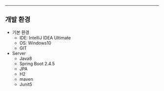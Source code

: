 
---

## 개발 환경
- 기본 환경
    - IDE: IntelliJ IDEA Ultimate
    - OS: Windows10
    - GIT
- Server
    - Java8
    - Spring Boot 2.4.5
    - JPA
    - H2
    - maven
    - Junit5

